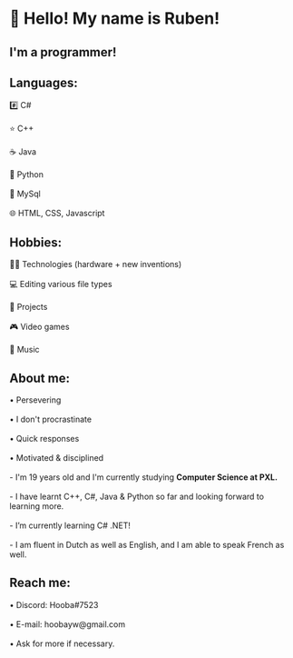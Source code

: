 <h1> 👋 Hello! My name is Ruben!</h1>
<h2>I'm a programmer!</h2>
 <h2>Languages:</h2>
       #️⃣ C#<br><br>
       ⭐ C++<br><br>
       ☕ Java<br><br>
       🐍 Python<br><br>
       📜 MySql<br><br>
       🌐 HTML, CSS, Javascript<br>
<h2>Hobbies:</h2>
       👨‍💻 Technologies (hardware + new inventions)<br><br>
       💻 Editing various file types<br><br>
       📍 Projects<br><br>
       🎮 Video games<br><br>
       🎵 Music<br>
 <h2>About me:</h2>
       • Persevering<br><br>
       • I don't procrastinate<br><br>
       • Quick responses<br><br>
       • Motivated & disciplined<br><br>
  - I'm 19 years old and I'm currently studying <b>Computer Science at PXL.</b> <br><br>
  - I have learnt C++, C#, Java & Python so far and looking forward to learning more.<br><br>
  - I’m currently learning C# .NET!<br><br>
  - I am fluent in Dutch as well as English, and I am able to speak French as well.
 <h2> Reach me:</h2>
       • Discord: Hooba#7523<br><br>
       • E-mail: hoobayw@gmail.com<br><br>
       • Ask for more if necessary.
